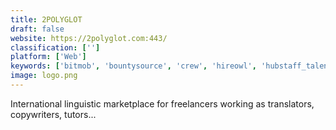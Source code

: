 ```yaml
---
title: 2POLYGLOT
draft: false 
website: https://2polyglot.com:443/
classification: ['']
platform: ['Web']
keywords: ['bitmob', 'bountysource', 'crew', 'hireowl', 'hubstaff_talent', 'microworkers', 'taskrabbit', 'team_extension', 'tenrr', 'toptal', 'upwork', 'vivirhub', 'wegrowth', 'seoclerk']
image: logo.png
---
```

International linguistic marketplace for freelancers working as translators, copywriters, tutors...